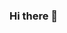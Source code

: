 ### Hi there 👋

<!--
**Rajeshwari0826/Rajeshwari0826** is a ✨ _special_ ✨ repository because its `README.md` (this file) appears on your GitHub profile.

Here are some ideas to get you started:

- 
- 🔭 I’m currently working on making the machines into human.
- 🌱 I’m currently learning software automation.
- 👯 I’m looking to collaborate on cybersecurity and artificial intalligence.
- 🤔 I’m looking for help with ...
- 💬 Ask me about ...
- 📫 How to reach me: @rajeshwari0826:gitter.im (my gitter account)
- 😄 Pronouns: ...
- ⚡ My working languages are c,c++,python,java,javascript.
-->
